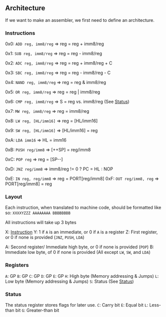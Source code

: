 
## Architecture

If we want to make an assembler, we first need to define an architecture.

### Instructions

0x0: `ADD reg, imm8/reg`  => reg = reg + imm8/reg

0x1: `SUB reg, imm8/reg`  => reg = reg - imm8/reg

0x2: `ADC reg, imm8/reg`  => reg = reg + imm8/reg + C

0x3: `SBC reg, imm8/reg`  => reg = reg - imm8/reg - C

0x4: `NAND reg, imm8/reg` => reg = reg & imm8/reg

0x5: `OR reg, imm8/reg`   => reg = reg | imm8/reg

0x6: `CMP reg, imm8/reg`  => S = reg vs. imm8/reg (See [Status](#status))

0x7: `MW reg, imm8/reg`   => reg = imm8/reg

0x8: `LW reg, [HL/imm16]` => reg = [HL/imm16] 

0x9: `SW reg, [HL/imm16]` => [HL/imm16] = reg

0xA: `LDA imm16`          => HL = imm16

0xB: `PUSH reg/imm8`      => [++SP] = reg/imm8

0xC: `POP reg`            => reg = [SP--]

0xD: `JNZ reg/imm8`       => imm8/reg != 0 ? PC = HL : NOP

0xE: `IN reg, reg/imm8`   => reg = PORT[reg/imm8]
0xF: `OUT reg/imm8, reg`  => PORT[reg/imm8] = reg 

### Layout
Each instruction, when translated to machine code, should be formatted like so: `XXXXYZZZ AAAAAAAA BBBBBBBB`

All instructions will take up 3 bytes

X: [Instruction](#instructions)
Y: 1 if `A` is an immediate, or 0 if `A` is a register
Z: First register, or 0 if none is provided (`JNZ`, `PUSH`, `LDA`)

A: Second register/ Immediate high byte, or 0 if none is provided (`POP`)
B: Immediate low byte, of 0 if none is provided (All except `LW`, `SW`, and `LDA`)

### Registers
`A`: GP
`B`: GP
`C`: GP
`D`: GP
`E`: GP
`H`: High byte (Memory addressing & Jumps)
`L`: Low byte (Memory addressing & Jumps)
`S`: Status (See [Status](#status))

### Status

The status register stores flags for later use.
`C`: Carry bit
`E`: Equal bit
`L`: Less-than bit
`G`: Greater-than bit
